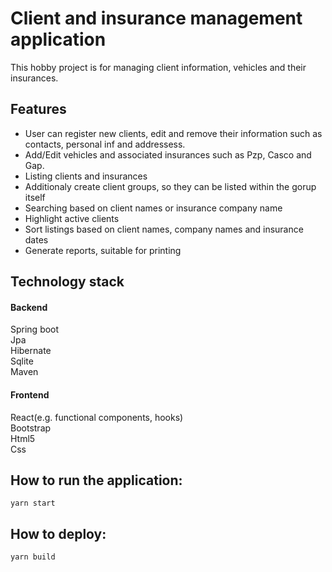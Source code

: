 # Client and insurance management application

This hobby project is for managing client information, vehicles and their insurances.

## Features

<ul>
  <li>User can register new clients, edit and remove their information such as contacts, personal inf and addressess.</li>
  <li>Add/Edit vehicles and associated insurances such as Pzp, Casco and Gap.</li>
  <li>Listing clients and insurances</li>
  <li>Additionaly create client groups, so they can be listed within the gorup itself</li>
  <li>Searching based on client names or insurance company name</li>
  <li>Highlight active clients</li>
  <li>Sort listings based on client names, company names and insurance dates</li>
  <li>Generate reports, suitable for printing</li>
</ul>

## Technology stack
#### Backend
Spring boot  
Jpa  
Hibernate  
Sqlite  
Maven
#### Frontend
React(e.g. functional components, hooks)  
Bootstrap  
Html5  
Css  

## How to run the application:

`yarn start`

## How to deploy:
`yarn build`